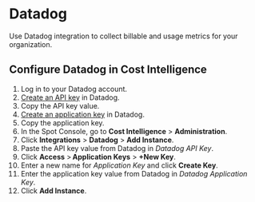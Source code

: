 <meta name="robots" content="noindex">

# Datadog 

Use Datadog integration to collect billable and usage metrics for your organization.

## Configure Datadog in Cost Intelligence   

1. Log in to your Datadog account.
2. [Create an API key](https://docs.datadoghq.com/account_management/api-app-keys/#add-an-api-key-or-client-token) in Datadog.
3. Copy the API key value.
4. [Create an application key](https://docs.datadoghq.com/account_management/api-app-keys/#add-application-keys) in Datadog.
5. Copy the application key.
6. In the Spot Console, go to **Cost Intelligence** > **Administration**.
7. Click **Integrations** > **Datadog** > **Add Instance**.
8. Paste the API key value from Datadog in <i>Datadog API Key</i>.
9. Click **Access** > **Application Keys** > **+New Key**.
10. Enter a new name for <i>Application Key</i> and click **Create Key**.
11. Enter the application key value from Datadog in <i>Datadog Application Key</i>.
12. Click **Add Instance**.
